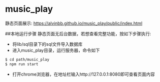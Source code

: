 # music_play
静态页面展示: https://alvinbb.github.io/music_play/public/index.html

##本地运行步骤
静态页面无后台数据，若想查看完整功能，按如下步骤执行:
- 将lib/sql目录下的sql文件导入数据库
- 进入music_play目录，运行服务器，命令如下
``` bash
$ cd path/music_play
$ npm run start
```
- 打开chrome浏览器，在地址栏输入http://127.0.0.1:8080即可查看页面内容
